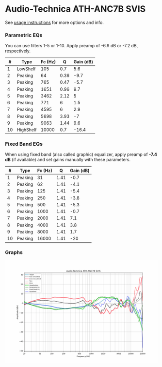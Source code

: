 # Audio-Technica ATH-ANC7B SVIS
See [usage instructions](https://github.com/jaakkopasanen/AutoEq#usage) for more options and info.

### Parametric EQs
You can use filters 1-5 or 1-10. Apply preamp of -6.9 dB or -7.2 dB, respectively.

|   # | Type      |   Fc (Hz) |    Q |   Gain (dB) |
|-----|-----------|-----------|------|-------------|
|   1 | LowShelf  |       105 | 0.7  |         5.6 |
|   2 | Peaking   |        64 | 0.36 |        -9.7 |
|   3 | Peaking   |       765 | 0.47 |        -5.7 |
|   4 | Peaking   |      1651 | 0.96 |         9.7 |
|   5 | Peaking   |      3462 | 2.12 |         5   |
|   6 | Peaking   |       771 | 6    |         1.5 |
|   7 | Peaking   |      4595 | 6    |         2.9 |
|   8 | Peaking   |      5698 | 3.93 |        -7   |
|   9 | Peaking   |      9063 | 1.44 |         9.6 |
|  10 | HighShelf |     10000 | 0.7  |       -16.4 |

### Fixed Band EQs
When using fixed band (also called graphic) equalizer, apply preamp of **-7.4 dB** (if available) and set gains manually with these parameters.

|   # | Type    |   Fc (Hz) |    Q |   Gain (dB) |
|-----|---------|-----------|------|-------------|
|   1 | Peaking |        31 | 1.41 |        -0.7 |
|   2 | Peaking |        62 | 1.41 |        -4.1 |
|   3 | Peaking |       125 | 1.41 |        -5.4 |
|   4 | Peaking |       250 | 1.41 |        -3.8 |
|   5 | Peaking |       500 | 1.41 |        -5.3 |
|   6 | Peaking |      1000 | 1.41 |        -0.7 |
|   7 | Peaking |      2000 | 1.41 |         7.1 |
|   8 | Peaking |      4000 | 1.41 |         3.8 |
|   9 | Peaking |      8000 | 1.41 |         1.7 |
|  10 | Peaking |     16000 | 1.41 |       -20   |

### Graphs
![](./Audio-Technica%20ATH-ANC7B%20SVIS.png)
